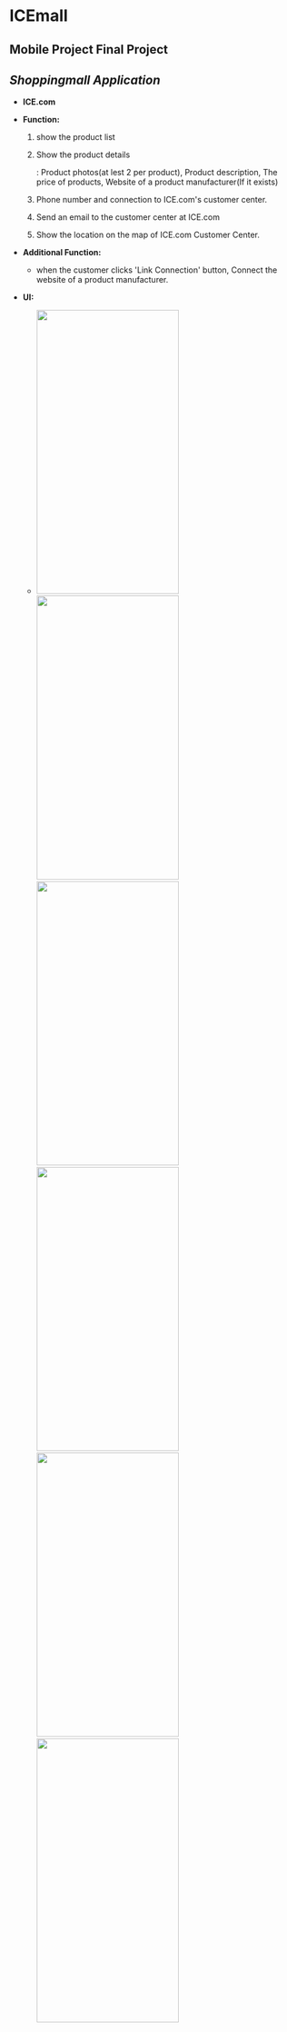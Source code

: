 # ICEmall

**Mobile Project Final Project**
---
*Shoppingmall Application*
---

+ **ICE.com**


+ **Function:**
  1) show the product list
  2) Show the product details
      
      : Product photos(at lest 2 per product), Product description, The price of products, Website of a product manufacturer(If it exists)
  3) Phone number and connection to ICE.com's customer center.
  4) Send an email to the customer center at ICE.com
  5) Show the location on the map of ICE.com Customer Center.



+ **Additional Function:**
  - when the customer clicks 'Link Connection' button, Connect the website of a product manufacturer.



+ **UI:**
  
    -
       <img src="https://user-images.githubusercontent.com/68285808/145713741-326d22bb-37d3-4bfe-a016-4c84dcb95e4f.jpg" width="250" height="500"/>
       <img src="https://user-images.githubusercontent.com/68285808/145713762-88feb4ab-fccc-4d98-af80-704eac2f187c.jpg" width="250" height="500"/>
       <img src="https://user-images.githubusercontent.com/68285808/145713772-496ebc99-17cc-4628-882e-2e640cd4e1a5.jpg " width="250" height="500"/>
       <img src="https://user-images.githubusercontent.com/68285808/145713779-56edddec-8450-4463-bad4-f4ff648ffcd9.jpg " width="250" height="500"/>
       <img src="https://user-images.githubusercontent.com/68285808/145713784-c84494c6-166f-4fa0-80f5-1ee6439c12a8.jpg " width="250" height="500"/>
       <img src="https://user-images.githubusercontent.com/68285808/145714150-c2d4d7c5-ceae-44d3-a2e7-0279ea0e6d63.jpg " width="250" height="500"/>
       
